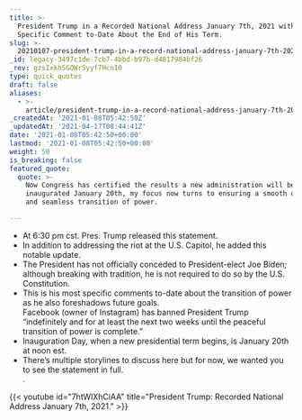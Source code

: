 ```yaml
---
title: >-
  President Trump in a Recorded National Address January 7th, 2021 with His Most
  Specific Comment to-Date About the End of His Term.
slug: >-
  20210107-president-trump-in-a-record-national-address-january-7th-2021-with-his-most-specific-comment-to-date-about-the-end-of-his-term
_id: legacy-3497c1de-7cb7-4bbd-b97b-d4817984bf26
_rev: gzsIxkhSGQWrSyyf7HcnI0
type: quick_quotes
draft: false
aliases:
  - >-
    article/president-trump-in-a-record-national-address-january-7th-2021-with-his-most-specific-comment-to-date-about-the-end-of-his-term/
_createdAt: '2021-01-08T05:42:50Z'
_updatedAt: '2021-04-17T08:44:41Z'
date: '2021-01-08T05:42:50+00:00'
lastmod: '2021-01-08T05:42:50+00:00'
weight: 50
is_breaking: false
featured_quote:
  quote: >-
    Now Congress has certified the results a new administration will be
    inaugurated January 20th, my focus now turns to ensuring a smooth orderly
    and seamless transition of power. 

---
```

* At 6:30 pm cst. Pres. Trump released this statement.
* In addition to addressing the riot at the U.S. Capitol, he added this notable update.
* The President has not officially conceded to President-elect Joe Biden; although breaking with tradition, he is not required to do so by the U.S. Constitution.
* This is his most specific comments to-date about the transition of power as he also foreshadows future goals.  
Facebook (owner of Instagram) has banned President Trump “indefinitely and for at least the next two weeks until the peaceful transition of power is complete.”
* Inauguration Day, when a new presidential term begins, is January 20th at noon est.
* There’s multiple storylines to discuss here but for now, we wanted you to see the statement in full.  
.

{{< youtube id="7htWlXhCiAA" title="President Trump: Recorded National Address January 7th, 2021." >}}